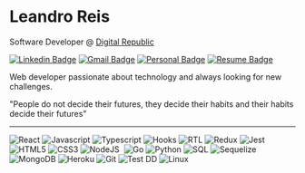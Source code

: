 # Leandro Reis

Software Developer @ [Digital Republic](https://www.digitalrepublic.com.br/) 

[![Linkedin Badge](https://img.shields.io/badge/-Leandro%20Reis-166775?style=flat-square&logo=Linkedin&logoColor=white&link=https://www.linkedin.com/in/leandrofcr/)](https://www.linkedin.com/in/leandrofcr) 
[![Gmail Badge](https://img.shields.io/badge/-lleandrofr@gmail.com-166775?style=flat-square&logo=Gmail&logoColor=white&link=mailto:lleandrofr@gmail.com)](mailto:lleandrofr@gmail.com)
[![Personal Badge](https://img.shields.io/badge/-Personal%20Page-166775?style=flat-square&logo=Vercel&logoColor=white&link=https://leandrofcr.vercel.app)](https://leandrofcr.vercel.app)
[![Resume Badge](https://img.shields.io/badge/-Resume-166775?style=flat-square&logo=Read.cv&logoColor=white&link=https://drive.google.com/file/d/1F5ftz1o5XVnTOUFsx2iIj5zPZT3Qy-hX/view)](https://drive.google.com/file/d/1F5ftz1o5XVnTOUFsx2iIj5zPZT3Qy-hX/view)

Web developer passionate about technology and always looking for new challenges.

"People do not decide their futures, they decide their habits and their habits decide their futures"

---

![React](https://img.shields.io/badge/-React-30363d?style=flat-square&logo=react&logoColor=white)
![Javascript](https://img.shields.io/badge/-Javascript-30363d?style=flat-square&logo=javascript&logoColor=white)
![Typescript](https://img.shields.io/badge/-TypeScript-30363d?style=flat-square&logo=typescript&logoColor=white)
![Hooks](https://img.shields.io/badge/-Hooks-30363d?style=flat-square&logo=react&logoColor=white)
![RTL](https://img.shields.io/badge/-RTL-30363d?style=flat-square&logo=react&logoColor=white)
![Redux](https://img.shields.io/badge/-Redux-30363d?style=flat-square&logo=redux&logoColor=white)
![Jest](https://img.shields.io/badge/-Jest-30363d?style=flat-square&logo=jest&logoColor=white)
![HTML5](https://img.shields.io/badge/-HTML-30363d?style=flat-square&logo=html5&logoColor=white)
![CSS3](https://img.shields.io/badge/-CSS-30363d?style=flat-square&logo=css3&logoColor=white)
![NodeJS](https://img.shields.io/badge/-NodeJs-30363d?style=flat-square&logo=node.js&logoColor=white)&nbsp;
![Go](https://img.shields.io/badge/-Go-30363d?style=flat-square&logo=go&logoColor=white)
![Python](https://img.shields.io/badge/-Python-30363d?style=flat-square&logo=python&logoColor=white)
![SQL](https://img.shields.io/badge/-MySQL-30363d?style=flat-square&logo=mysql&logoColor=white)
![Sequelize](https://img.shields.io/badge/-Sequelize-30363d?style=flat-square&logo=sequelize&logoColor=white)
![MongoDB](https://img.shields.io/badge/-MongoDB-30363d?style=flat-square&logo=mongodb&logoColor=white)
![Heroku](https://img.shields.io/badge/-Heroku-30363d?style=flat-square&logo=heroku&logoColor=white)
![Git](https://img.shields.io/badge/-Git-30363d?style=flat-square&logo=git&logoColor=white)
![Test DD](https://img.shields.io/badge/-TDD-30363d?style=flat-square)
![Linux](https://img.shields.io/badge/-Linux-30363d?style=flat-square&logo=linux&logoColor=white)
